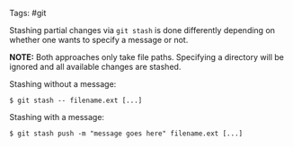 Tags: #git 

Stashing partial changes via `git stash` is done differently depending on whether one wants to specify a message or not.  

**NOTE:** Both approaches only take file paths. Specifying a directory will be ignored and all available changes are stashed.

Stashing without a message:
```shell
$ git stash -- filename.ext [...]
```

Stashing with a message:
```shell
$ git stash push -m "message goes here" filename.ext [...]
```